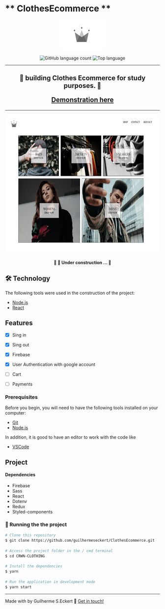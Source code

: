 # ** ClothesEcommerce **


<p align="center">
  <img width="150" height="100" src="img/logo.png">
</p>

<p align="center">
  <img alt="GitHub language count" src="https://img.shields.io/github/languages/count/commonality/readme-inspector.svg">
  <img alt="Top language" src="https://img.shields.io/github/languages/top/commonality/readme-inspector.svg">
</p>

---

<h2 align="center"> 
	 🚀 building Clothes Ecommerce for study purposes. 🚀

   [Demonstration here]() 
</h2>


---
 
 <p align="center">
  <img width="500" height="450" src="img/crwn-clothing.png">
</p>


</div>

<h4 align="center"> 
	🚧  🚀 Under construction ...  🚧
</h4>


## 🛠 Technology

The following tools were used in the construction of the project:

- [Node.js](https://nodejs.org/en/)
- [React](https://pt-br.reactjs.org/)
  

## Features

- [x] Sing in
- [x] Sing out
- [x] Firebase
- [x] User Authentication with google account
- [ ] Cart
- [ ] Payments




### Prerequisites

Before you begin, you will need to have the following tools installed on your computer:

 - [Git](https://git-scm.com) 
 - [Node.js](https://nodejs.org/en/)
  
In addition, it is good to have an editor to work with the code like

 - [VSCode](https://code.visualstudio.com/)


## Project


#### Dependencies

- Firebase
- Sass
- React
- Dotenv
- Redux
- Styled-components



### 🎲 Running the the project

``` bash
# Clone this repository
$ git clone https://github.com/guilhermeseckert/ClothesEcommerce.git

# Access the project folder in the / cmd terminal
$ cd CRWN-CLOTHING

# Install the dependencies
$ yarn

# Run the application in development mode
$ yarn start

```



---
Made with by Guilherme S.Eckert :wave: [Get in touch!](https://www.linkedin.com/in/guilherme-eckert/)

